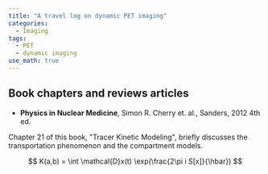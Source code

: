 ```yaml
---
title: "A travel log on dynamic PET imaging"
categories:
  - Imaging
tags:
  - PET
  - dynamic imaging
use_math: true
---
```


## Book chapters and reviews articles

- **Physics in Nuclear Medicine**, Simon R. Cherry et. al., Sanders, 2012 4th ed.

Chapter 21 of this book, "Tracer Kinetic Modeling", briefly discusses the transportation phenomenon and the compartment models.

$$
K(a,b) = \int \mathcal{D}x(t) \exp(\frac{2\pi i S[x]}{\hbar})
$$
